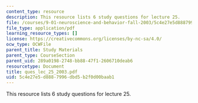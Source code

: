 ```yaml
---
content_type: resource
description: This resource lists 6 study questions for lecture 25.
file: /courses/9-01-neuroscience-and-behavior-fall-2003/5c4e27e5d8887996dbd5b2f0d00baab1_ques_lec_25_2003.pdf
file_type: application/pdf
learning_resource_types: []
license: https://creativecommons.org/licenses/by-nc-sa/4.0/
ocw_type: OCWFile
parent_title: Study Materials
parent_type: CourseSection
parent_uid: 289a0198-2748-bb88-47f1-2606710deab6
resourcetype: Document
title: ques_lec_25_2003.pdf
uid: 5c4e27e5-d888-7996-dbd5-b2f0d00baab1
---
```

This resource lists 6 study questions for lecture 25.